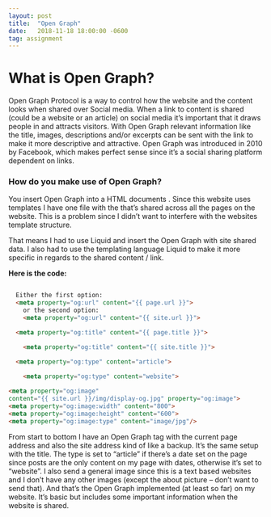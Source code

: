 ```yaml
---
layout: post
title:  "Open Graph"
date:   2018-11-18 18:00:00 -0600
tag: assignment
---
```


# What is Open Graph?

Open Graph Protocol is a way to control how the website and the content looks when shared over Social media. When a link to content is shared (could be a website or an article) on social media it’s important that it draws people in and attracts visitors. With Open Graph relevant information like the title, images, descriptions and/or excerpts can be sent with the link to make it more descriptive and attractive. Open Graph was introduced in 2010 by Facebook, which makes perfect sense since it’s a social sharing platform dependent on links.

### How do you make use of Open Graph?

You insert Open Graph into a HTML documents <head>. Since this website uses templates I have one file with the <head> that’s shared across all the pages on the website. This is a problem since I didn’t want to interfere with the websites template structure.

That means I had to use Liquid and insert the Open Graph with site shared data. I also had to use the templating language Liquid to make it more specific in regards to the shared content / link. 


**Here is the code:**
```html

  Either the first option:
  <meta property="og:url" content="{{ page.url }}">
    or the second option:
    <meta property="og:url" content="{{ site.url }}">

  <meta property="og:title" content="{{ page.title }}">

    <meta property="og:title" content="{{ site.title }}">

  <meta property="og:type" content="article">
      
    <meta property="og:type" content="website">

<meta property="og:image" 
content="{{ site.url }}/img/display-og.jpg" property="og:image">
<meta property="og:image:width" content="800">
<meta property="og:image:height" content="600">
<meta property="og:image:type" content="image/jpg"/>

```
From start to bottom I have an Open Graph tag with the current page address and also the site address kind of like a backup. It’s the same setup with the title. The type is set to “article” if there’s a date set on the page since posts are the only content on my page with dates, otherwise it’s set to “website”. I also send a general image since this is a text based websites and I don’t have any other images (except the about picture – don’t want to send that). 
And that’s the Open Graph implemented (at least so far) on my website. It’s basic but includes some important information when the website is shared.

